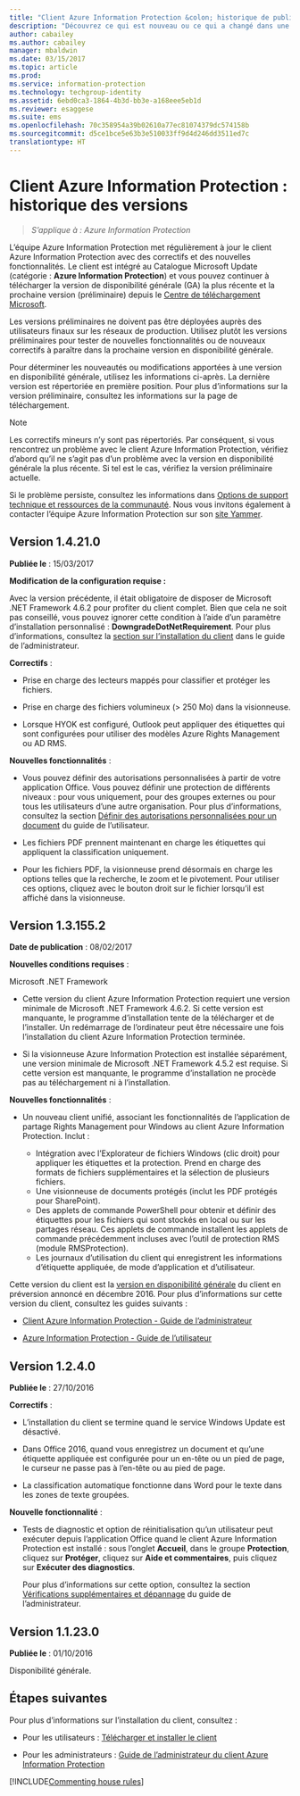 ```yaml
---
title: "Client Azure Information Protection &colon; historique de publication des versions"
description: "Découvrez ce qui est nouveau ou ce qui a changé dans une version du client Azure Information Protection pour Windows."
author: cabailey
ms.author: cabailey
manager: mbaldwin
ms.date: 03/15/2017
ms.topic: article
ms.prod: 
ms.service: information-protection
ms.technology: techgroup-identity
ms.assetid: 6ebd0ca3-1864-4b3d-bb3e-a168eee5eb1d
ms.reviewer: esaggese
ms.suite: ems
ms.openlocfilehash: 70c358954a39b02610a77ec81074379dc574158b
ms.sourcegitcommit: d5ce1bce5e63b3e510033ff9d4d246dd3511ed7c
translationtype: HT
---
```

# <a name="azure-information-protection-client-version-release-history"></a>Client Azure Information Protection : historique des versions

>*S’applique à : Azure Information Protection*

L’équipe Azure Information Protection met régulièrement à jour le client Azure Information Protection avec des correctifs et des nouvelles fonctionnalités. Le client est intégré au Catalogue Microsoft Update (catégorie : **Azure Information Protection**) et vous pouvez continuer à télécharger la version de disponibilité générale (GA) la plus récente et la prochaine version (préliminaire) depuis le [Centre de téléchargement Microsoft](https://www.microsoft.com/en-us/download/details.aspx?id=53018).

Les versions préliminaires ne doivent pas être déployées auprès des utilisateurs finaux sur les réseaux de production. Utilisez plutôt les versions préliminaires pour tester de nouvelles fonctionnalités ou de nouveaux correctifs à paraître dans la prochaine version en disponibilité générale. 

Pour déterminer les nouveautés ou modifications apportées à une version en disponibilité générale, utilisez les informations ci-après. La dernière version est répertoriée en première position. Pour plus d’informations sur la version préliminaire, consultez les informations sur la page de téléchargement.

> [!NOTE]
> Les correctifs mineurs n’y sont pas répertoriés. Par conséquent, si vous rencontrez un problème avec le client Azure Information Protection, vérifiez d’abord qu’il ne s’agit pas d’un problème avec la version en disponibilité générale la plus récente. Si tel est le cas, vérifiez la version préliminaire actuelle.
>  
> Si le problème persiste, consultez les informations dans [Options de support technique et ressources de la communauté](../get-started/information-support.md#support-options-and-community-resources). Nous vous invitons également à contacter l’équipe Azure Information Protection sur son [site Yammer](https://www.yammer.com/askipteam/).

## <a name="version-14210"></a>Version 1.4.21.0

**Publiée le** : 15/03/2017

**Modification de la configuration requise :**

Avec la version précédente, il était obligatoire de disposer de Microsoft .NET Framework 4.6.2 pour profiter du client complet. Bien que cela ne soit pas conseillé, vous pouvez ignorer cette condition à l’aide d’un paramètre d’installation personnalisé : **DowngradeDotNetRequirement**. Pour plus d’informations, consultez la [section sur l’installation du client](client-admin-guide.md#how-to-install-the-azure-information-protection-client-for-users) dans le guide de l’administrateur.


**Correctifs** :

- Prise en charge des lecteurs mappés pour classifier et protéger les fichiers.

- Prise en charge des fichiers volumineux (> 250 Mo) dans la visionneuse. 

- Lorsque HYOK est configuré, Outlook peut appliquer des étiquettes qui sont configurées pour utiliser des modèles Azure Rights Management ou AD RMS.


**Nouvelles fonctionnalités** :

- Vous pouvez définir des autorisations personnalisées à partir de votre application Office. Vous pouvez définir une protection de différents niveaux : pour vous uniquement, pour des groupes externes ou pour tous les utilisateurs d’une autre organisation. Pour plus d’informations, consultez la section [Définir des autorisations personnalisées pour un document](client-classify-protect.md#set-custom-permissions-for-a-document) du guide de l’utilisateur.
    
- Les fichiers PDF prennent maintenant en charge les étiquettes qui appliquent la classification uniquement.

- Pour les fichiers PDF, la visionneuse prend désormais en charge les options telles que la recherche, le zoom et le pivotement. Pour utiliser ces options, cliquez avec le bouton droit sur le fichier lorsqu’il est affiché dans la visionneuse.


## <a name="version-131552"></a>Version 1.3.155.2

**Date de publication** : 08/02/2017

**Nouvelles conditions requises** :

Microsoft .NET Framework

- Cette version du client Azure Information Protection requiert une version minimale de Microsoft .NET Framework 4.6.2. Si cette version est manquante, le programme d’installation tente de la télécharger et de l’installer. Un redémarrage de l’ordinateur peut être nécessaire une fois l’installation du client Azure Information Protection terminée.

- Si la visionneuse Azure Information Protection est installée séparément, une version minimale de Microsoft .NET Framework 4.5.2 est requise. Si cette version est manquante, le programme d’installation ne procède pas au téléchargement ni à l’installation.

**Nouvelles fonctionnalités** :

- Un nouveau client unifié, associant les fonctionnalités de l’application de partage Rights Management pour Windows au client Azure Information Protection. Inclut :
    
    - Intégration avec l’Explorateur de fichiers Windows (clic droit) pour appliquer les étiquettes et la protection. Prend en charge des formats de fichiers supplémentaires et la sélection de plusieurs fichiers.
    - Une visionneuse de documents protégés (inclut les PDF protégés pour SharePoint).
    - Des applets de commande PowerShell pour obtenir et définir des étiquettes pour les fichiers qui sont stockés en local ou sur les partages réseau. Ces applets de commande installent les applets de commande précédemment incluses avec l’outil de protection RMS (module RMSProtection).
    - Les journaux d’utilisation du client qui enregistrent les informations d’étiquette appliquée, de mode d’application et d’utilisateur.

Cette version du client est la [version en disponibilité générale](https://blogs.technet.microsoft.com/enterprisemobility/2017/02/08/azure-information-protection-december-update-moves-to-general-availability/) du client en préversion annoncé en décembre 2016. Pour plus d’informations sur cette version du client, consultez les guides suivants :

- [Client Azure Information Protection - Guide de l’administrateur](client-admin-guide.md)

- [Azure Information Protection - Guide de l’utilisateur](client-user-guide.md)


## <a name="version-1240"></a>Version 1.2.4.0

**Publiée le** : 27/10/2016

**Correctifs** :

- L’installation du client se termine quand le service Windows Update est désactivé.

- Dans Office 2016, quand vous enregistrez un document et qu’une étiquette appliquée est configurée pour un en-tête ou un pied de page, le curseur ne passe pas à l’en-tête ou au pied de page.

- La classification automatique fonctionne dans Word pour le texte dans les zones de texte groupées.

**Nouvelle fonctionnalité** :

- Tests de diagnostic et option de réinitialisation qu’un utilisateur peut exécuter depuis l’application Office quand le client Azure Information Protection est installé : sous l’onglet **Accueil**, dans le groupe **Protection**, cliquez sur **Protéger**, cliquez sur **Aide et commentaires**, puis cliquez sur **Exécuter des diagnostics**. 

    Pour plus d’informations sur cette option, consultez la section [Vérifications supplémentaires et dépannage](client-admin-guide.md#additional-checks-and-troubleshooting) du guide de l’administrateur.

## <a name="version-11230"></a>Version 1.1.23.0

**Publiée le** : 01/10/2016

Disponibilité générale.

## <a name="next-steps"></a>Étapes suivantes

Pour plus d’informations sur l’installation du client, consultez :

- Pour les utilisateurs : [Télécharger et installer le client](install-client-app.md)

- Pour les administrateurs : [Guide de l’administrateur du client Azure Information Protection](client-admin-guide.md)


[!INCLUDE[Commenting house rules](../includes/houserules.md)]